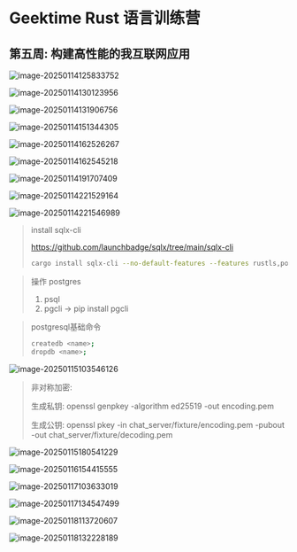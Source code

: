 # Geektime Rust 语言训练营

## 第五周: 构建高性能的我互联网应用

![image-20250114125833752](assets/image-20250114125833752.png)

![image-20250114130123956](assets/image-20250114130123956.png)

![image-20250114131906756](assets/image-20250114131906756.png)

![image-20250114151344305](assets/image-20250114151344305.png)

![image-20250114162526267](assets/image-20250114162526267.png)

![image-20250114162545218](assets/image-20250114162545218.png)

![image-20250114191707409](./assets/image-20250114191707409.png)

![image-20250114221529164](./assets/image-20250114221529164.png)

![image-20250114221546989](./assets/image-20250114221546989.png)

> install sqlx-cli
>
> https://github.com/launchbadge/sqlx/tree/main/sqlx-cli
>
> ```bash
> cargo install sqlx-cli --no-default-features --features rustls,postgres
> ```

> 操作 postgres
>
> 1. psql
> 2. pgcli -> pip install pgcli

> postgresql基础命令
>
> ```bash
> createdb <name>;
> dropdb <name>;
> ```

![image-20250115103546126](assets/image-20250115103546126.png)

>非对称加密:
>
>生成私钥: openssl genpkey -algorithm ed25519 -out encoding.pem
>
>生成公钥: openssl pkey -in chat_server/fixture/encoding.pem -pubout -out chat_server/fixture/decoding.pem

![image-20250115180541229](./assets/image-20250115180541229.png)

![image-20250116154415555](assets/image-20250116154415555.png)

![image-20250117103633019](assets/image-20250117103633019.png)

![image-20250117134547499](assets/image-20250117134547499.png)

![image-20250118113720607](assets/image-20250118113720607.png)

![image-20250118132228189](assets/image-20250118132228189.png)
